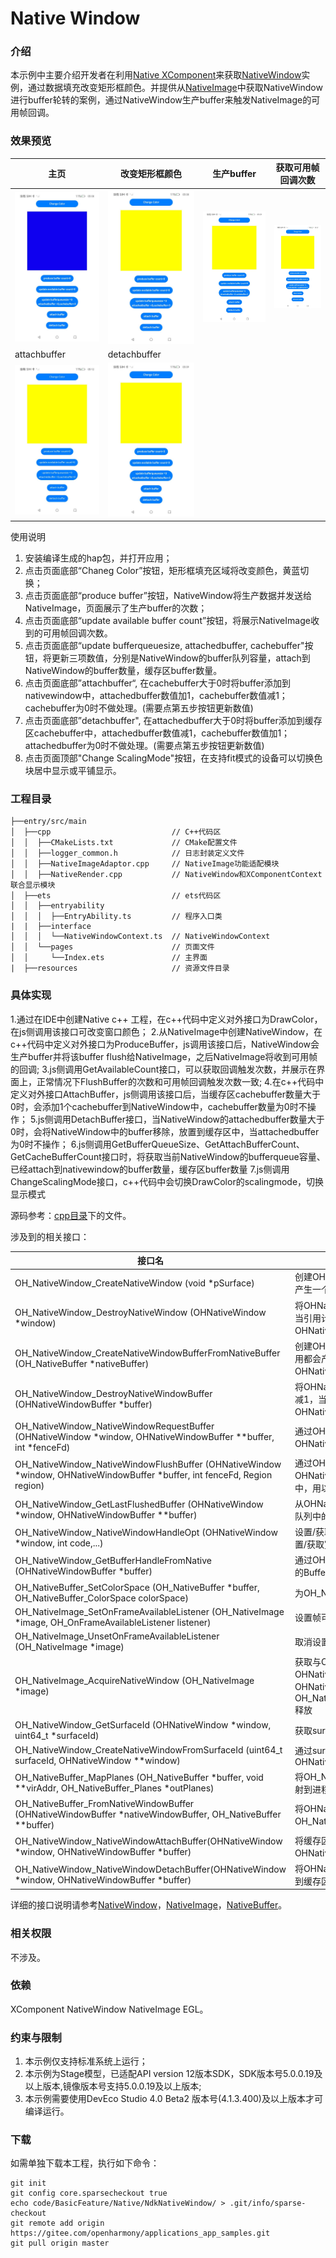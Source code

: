 # Native Window

### 介绍

本示例中主要介绍开发者在利用[Native XComponent](https://gitee.com/openharmony/docs/blob/master/zh-cn/application-dev/reference/native-apis/native__interface__xcomponent_8h.md)来获取[NativeWindow](https://gitee.com/openharmony/docs/blob/master/zh-cn/application-dev/reference/native-apis/_native_window.md)实例，通过数据填充改变矩形框颜色。并提供从[NativeImage](https://gitee.com/openharmony/docs/blob/master/zh-cn/application-dev/reference/native-apis/_o_h___native_image.md)中获取NativeWindow进行buffer轮转的案例，通过NativeWindow生产buffer来触发NativeImage的可用帧回调。

### 效果预览

| 主页                                           | 改变矩形框颜色                                           | 生产buffer | 获取可用帧回调次数                                         |
|----------------------------------------------|---------------------------------------------------| --------------------------------------------------------- | --------------------------------------------------------- |
| ![main](screenshots/device/Main.jpg)         | ![Draw Path](screenshots/device/ChangeColor.jpg)  | ![change color](screenshots/device/ProduceBuffer.jpg) |![change color](screenshots/device/GetAvailableCount.jpg)|
| attachbuffer                                 | detachbuffer                                      |
| ![main](screenshots/device/AttachBuffer.jpg) | ![Draw Path](screenshots/device/DetachBuffer.jpg) |


使用说明

1. 安装编译生成的hap包，并打开应用；
2. 点击页面底部“Chaneg Color”按钮，矩形框填充区域将改变颜色，黄蓝切换；
3. 点击页面底部“produce buffer”按钮，NativeWindow将生产数据并发送给NativeImage，页面展示了生产buffer的次数；
4. 点击页面底部“update available buffer count”按钮，将展示NativeImage收到的可用帧回调次数。
5. 点击页面底部“update bufferqueuesize, attachedbuffer, cachebuffer"按钮，将更新三项数值，分别是NativeWindow的buffer队列容量，attach到NativeWindow的buffer数量，缓存区buffer数量。 
6. 点击页面底部”attachbuffer“, 在cachebuffer大于0时将buffer添加到nativewindow中，attachedbuffer数值加1，cachebuffer数值减1；cachebuffer为0时不做处理。(需要点第五步按钮更新数值)
7. 点击页面底部”detachbuffer", 在attachedbuffer大于0时将buffer添加到缓存区cachebuffer中，attachedbuffer数值减1，cachebuffer数值加1； attachedbuffer为0时不做处理。(需要点第五步按钮更新数值)
8. 点击页面顶部"Change ScalingMode"按钮，在支持fit模式的设备可以切换色块居中显示或平铺显示。

### 工程目录

```
├──entry/src/main
│  ├──cpp                           // C++代码区
│  │  ├──CMakeLists.txt             // CMake配置文件
│  │  ├──logger_common.h   			// 日志封装定义文件  
│  │  ├──NativeImageAdaptor.cpp     // NativeImage功能适配模块
│  │  ├──NativeRender.cpp           // NativeWindow和XComponentContext联合显示模块
│  ├──ets                           // ets代码区
│  │  ├──entryability
│  │  │  ├──EntryAbility.ts         // 程序入口类
|  |  ├──interface
│  │  │  └──NativeWindowContext.ts  // NativeWindowContext
│  │  └──pages                      // 页面文件
│  │     └──Index.ets               // 主界面
|  ├──resources         			// 资源文件目录
```

### 具体实现

1.通过在IDE中创建Native c++ 工程，在c++代码中定义对外接口为DrawColor，在js侧调用该接口可改变窗口颜色；
2.从NativeImage中创建NativeWindow，在c++代码中定义对外接口为ProduceBuffer，js调用该接口后，NativeWindow会生产buffer并将该buffer flush给NativeImage，之后NativeImage将收到可用帧的回调;
3.js侧调用GetAvailableCount接口，可以获取回调触发次数，并展示在界面上，正常情况下FlushBuffer的次数和可用帧回调触发次数一致;
4.在c++代码中定义对外接口AttachBuffer，js侧调用该接口后，当缓存区cachebuffer数量大于0时，会添加1个cachebuffer到NativeWindow中，cachebuffer数量为0时不操作；
5.js侧调用DetachBuffer接口，当NativeWindow的attachedbuffer数量大于0时，会将NativeWindow中的buffer移除，放置到缓存区中，当attachedbuffer为0时不操作；
6.js侧调用GetBufferQueueSize、GetAttachBufferCount、GetCacheBufferCount接口时，将获取当前NativeWindow的bufferqueue容量、已经attach到nativewindow的buffer数量，缓存区buffer数量
7.js侧调用ChangeScalingMode接口，c++代码中会切换DrawColor的scalingmode，切换显示模式

源码参考：[cpp目录](entry/src/main/cpp)下的文件。

涉及到的相关接口：


| 接口名 | 描述 |
| -------- | -------- |
| OH_NativeWindow_CreateNativeWindow (void *pSurface) | 创建OHNativeWindow实例，每次调用都会产生一个新的OHNativeWindow实例 |
| OH_NativeWindow_DestroyNativeWindow (OHNativeWindow *window) | 将OHNativeWindow对象的引用计数减1，当引用计数为0的时候，该OHNativeWindow对象会被析构掉 |
| OH_NativeWindow_CreateNativeWindowBufferFromNativeBuffer (OH_NativeBuffer *nativeBuffer) | 创建OHNativeWindowBuffer实例，每次调用都会产生一个新的OHNativeWindowBuffer实例 |
| OH_NativeWindow_DestroyNativeWindowBuffer (OHNativeWindowBuffer *buffer) | 将OHNativeWindowBuffer对象的引用计数减1，当引用计数为0的时候，该OHNativeWindowBuffer对象会被析构掉 |
| OH_NativeWindow_NativeWindowRequestBuffer (OHNativeWindow *window, OHNativeWindowBuffer **buffer, int *fenceFd) | 通过OHNativeWindow对象申请一块OHNativeWindowBuffer，用以内容生产 |
| OH_NativeWindow_NativeWindowFlushBuffer (OHNativeWindow *window, OHNativeWindowBuffer *buffer, int fenceFd, Region region) | 通过OHNativeWindow将生产好内容的OHNativeWindowBuffer放回到Buffer队列中，用以内容消费 |
| OH_NativeWindow_GetLastFlushedBuffer (OHNativeWindow *window, OHNativeWindowBuffer **buffer) | 从OHNativeWindow获取上次送回到buffer队列中的OHNativeWindowBuffer |
| OH_NativeWindow_NativeWindowHandleOpt (OHNativeWindow *window, int code,...) | 设置/获取OHNativeWindow的属性，包括设置/获取宽高、内容格式等 |
| OH_NativeWindow_GetBufferHandleFromNative (OHNativeWindowBuffer *buffer) | 通过OHNativeWindowBuffer获取该buffer的BufferHandle指针       |
| OH_NativeBuffer_SetColorSpace (OH_NativeBuffer *buffer, OH_NativeBuffer_ColorSpace colorSpace) | 为OH_NativeBuffer设置颜色空间属性                            |
| OH_NativeImage_SetOnFrameAvailableListener (OH_NativeImage *image, OH_OnFrameAvailableListener listener) | 设置帧可用回调                                               |
| OH_NativeImage_UnsetOnFrameAvailableListener (OH_NativeImage *image) | 取消设置帧可用回调                                           |
| OH_NativeImage_AcquireNativeWindow (OH_NativeImage *image)   | 获取与OH_NativeImage相关联的OHNativeWindow指针。 该OHNativeWindow后续不再需要时需要调用OH_NativeWindow_DestroyNativeWindow释放 |
| OH_NativeWindow_GetSurfaceId (OHNativeWindow *window, uint64_t *surfaceId) | 获取surfaceId |
| OH_NativeWindow_CreateNativeWindowFromSurfaceId (uint64_t surfaceId, OHNativeWindow **window) | 通过surfaceId获取对应的OHNativeWindow |
| OH_NativeBuffer_MapPlanes (OH_NativeBuffer *buffer, void **virAddr, OH_NativeBuffer_Planes *outPlanes) | 将OH_NativeBuffer对应的多通道ION内存映射到进程空间 |
| OH_NativeBuffer_FromNativeWindowBuffer (OHNativeWindowBuffer *nativeWindowBuffer, OH_NativeBuffer **buffer) | 将OHNativeWindowBuffer实例转换为OH_NativeBuffer实例 |
| OH_NativeWindow_NativeWindowAttachBuffer(OHNativeWindow *window, OHNativeWindowBuffer *buffer) | 将缓存区OHNativeWindowBuffer添加到OHNativeWindow中 |
| OH_NativeWindow_NativeWindowDetachBuffer(OHNativeWindow *window, OHNativeWindowBuffer *buffer) | 将OHNativeWindow中的buffer移除，放置到缓存区中 |

详细的接口说明请参考[NativeWindow](https://gitee.com/openharmony/docs/blob/master/zh-cn/application-dev/reference/native-apis/_native_window.md)，[NativeImage](https://gitee.com/openharmony/docs/blob/master/zh-cn/application-dev/reference/native-apis/_o_h___native_image.md)，[NativeBuffer](https://gitee.com/openharmony/docs/blob/master/zh-cn/application-dev/reference/native-apis/_o_h___native_buffer.md)。

### 相关权限

不涉及。

### 依赖

XComponent NativeWindow NativeImage EGL。

### 约束与限制

1. 本示例仅支持标准系统上运行；
2. 本示例为Stage模型，已适配API version 12版本SDK，SDK版本号5.0.0.19及以上版本,镜像版本号支持5.0.0.19及以上版本;
3. 本示例需要使用DevEco Studio 4.0 Beta2 版本号(4.1.3.400)及以上版本才可编译运行。
### 下载

如需单独下载本工程，执行如下命令：

```
git init
git config core.sparsecheckout true
echo code/BasicFeature/Native/NdkNativeWindow/ > .git/info/sparse-checkout
git remote add origin https://gitee.com/openharmony/applications_app_samples.git
git pull origin master
```
